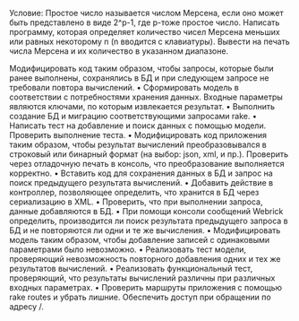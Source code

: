 Условие: Простое число называется числом Мерсена, если оно может быть представлено в виде 2^p-1, где р-тоже простое число. Написать программу, которая определяет количество чисел Мерсена меньших или равных некоторому n (n вводится с клавиатуры). Вывести на печать числа Мерсена и их количество в указанном диапазоне.

Модифицировать код таким образом, чтобы запросы, которые были ранее выполнены, сохранялись в БД и при следующем запросе не требовали повтора вычислений.
• Сформировать модель в соответствии с потребностями хранения данных. Входные параметры являются ключами, по которым извлекается результат.
• Выполнить создание БД и миграцию соответствующими запросами rake.
• Написать тест на добавление и поиск данных с помощью модели. Проверить выполнение теста.
• Модифицировать код приложения таким образом, чтобы результат вычислений преобразовывался в строковый или бинарный формат (на выбор: json, xml, и пр.). Проверить через отладочную печать в консоль, что преобразование выполняется корректно.
• Вставить код для сохранения данных в БД и запрос на поиск предыдущего результата вычислений.
• Добавить действие в контроллер, позволяющее определить, что хранится в БД через сериализацию в XML.
• Проверить, что при выполнении запроса, данные добавляются в БД.
• При помощи консоли сообщений Webrick определить, производится ли поиск результата предыдущего запроса в БД и не повторяются ли одни и те же вычисления.
• Модифицировать модель таким образом, чтобы добавление записей с одинаковыми параметрами было невозможно.
• Реализовать тест модели, проверяющий невозможность повторного добавления одних и тех же результатов вычислений.
• Реализовать функциональный тест, проверяющий, что результаты вычислений различны при различных входных параметрах.
• Проверить маршруты приложения с помощью rake routes и убрать лишние. Обеспечить доступ при обращении по адресу /.
